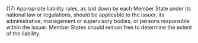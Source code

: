 (17) Appropriate liability rules, as laid down by each Member State under its national law or regulations, should be applicable to the issuer, its administrative, management or supervisory bodies, or persons responsible within the issuer. Member States should remain free to determine the extent of the liability.